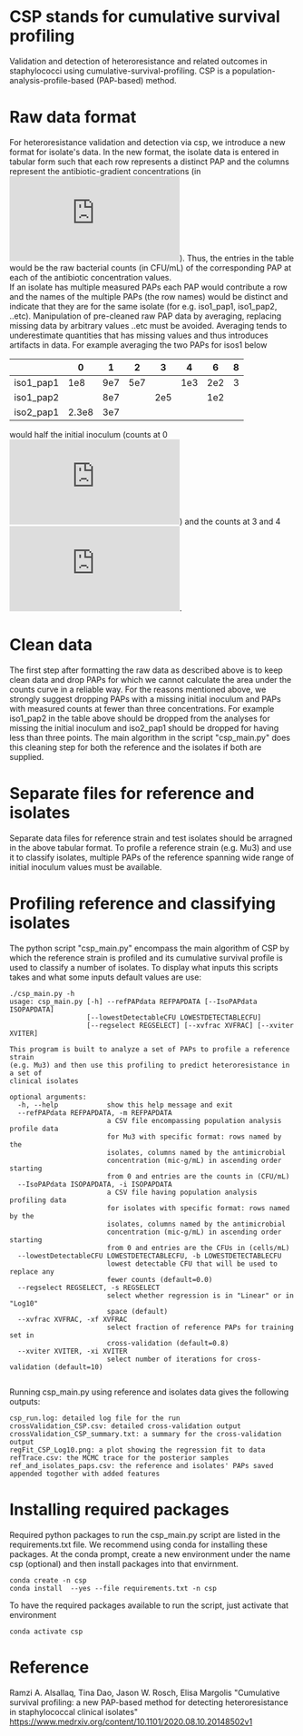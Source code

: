 # CSP stands for cumulative survival profiling
Validation and detection of heteroresistance and related outcomes in staphylococci using cumulative-survival-profiling. CSP is a population-analysis-profile-based (PAP-based) method.
# Raw data format
For heteroresistance validation and detection via csp, we introduce a new format for isolate's data. In the new format, the isolate data is entered in tabular form such that each row represents a distinct PAP and the columns represent the antibiotic-gradient concentrations (in ![equation](https://latex.codecogs.com/gif.latex?%5Cmu%20g/mL)). Thus, the entries in the table would be the raw bacterial counts (in CFU/mL) of the corresponding PAP at each of the antibiotic concentration values.    
If an isolate has multiple measured PAPs each PAP would contribute a row and the names of the multiple PAPs (the row names) would be distinct and indicate that they are for the same isolate (for e.g. iso1_pap1, iso1_pap2, ..etc).
Manipulation of pre-cleaned raw PAP data by averaging, replacing missing data by arbitrary values ..etc must be avoided. Averaging tends to underestimate quantities that has missing values and thus introduces artifacts in data. For example averaging the two PAPs for isos1 below

|          |0 |1  |2  |3  |4  |6|8|
|----------|--|---|---|---|---|---|-|
|iso1_pap1|1e8|9e7|5e7|   |1e3|2e2|3|
|iso1_pap2|   |8e7|   |2e5|   |1e2||5|
|iso2_pap1|2.3e8|3e7|   | |   | | | |

would half the initial inoculum (counts at 0 ![equation](https://latex.codecogs.com/gif.latex?%5Cmu%20g/mL)) and the counts at 3 and 4 ![equation](https://latex.codecogs.com/gif.latex?%5Cmu%20g/mL).
# Clean data
The first step after formatting the raw data as described above is to keep clean data and drop PAPs for which we cannot calculate the area under the counts curve in a reliable way. For the reasons mentioned above, we strongly suggest dropping PAPs with a missing initial inoculum and PAPs with measured counts at fewer than three concentrations. For example iso1_pap2 in the table above should be dropped from the analyses for missing the initial inoculum and iso2_pap1 should be dropped for having less than three points. The main algorithm in the script "csp_main.py" does this cleaning step for both the reference and the isolates if both are supplied.
# Separate files for reference and isolates
Separate data files for reference strain and test isolates should be arragned in the above tabular format. To profile a reference strain (e.g. Mu3) and use it to classify isolates, multiple PAPs of the reference spanning wide range of initial inoculum values must be available.
# Profiling reference and classifying isolates
The python script "csp_main.py" encompass the main algorithm of CSP by which the reference strain is profiled and its cumulative survival profile is used to classify a number of isolates. 
To display what inputs this scripts takes and what some inputs default values are use: 

``` 
./csp_main.py -h 
usage: csp_main.py [-h] --refPAPdata REFPAPDATA [--IsoPAPdata ISOPAPDATA]
                   [--lowestDetectableCFU LOWESTDETECTABLECFU]
                   [--regselect REGSELECT] [--xvfrac XVFRAC] [--xviter XVITER]

This program is built to analyze a set of PAPs to profile a reference strain
(e.g. Mu3) and then use this profiling to predict heteroresistance in a set of
clinical isolates

optional arguments:
  -h, --help            show this help message and exit
  --refPAPdata REFPAPDATA, -m REFPAPDATA
                        a CSV file encompassing population analysis profile data
                        for Mu3 with specific format: rows named by the
                        isolates, columns named by the antimicrobial
                        concentration (mic-g/mL) in ascending order starting
                        from 0 and entries are the counts in (CFU/mL)
  --IsoPAPdata ISOPAPDATA, -i ISOPAPDATA
                        a CSV file having population analysis profiling data
                        for isolates with specific format: rows named by the
                        isolates, columns named by the antimicrobial
                        concentration (mic-g/mL) in ascending order starting
                        from 0 and entries are the CFUs in (cells/mL)
  --lowestDetectableCFU LOWESTDETECTABLECFU, -b LOWESTDETECTABLECFU
                        lowest detectable CFU that will be used to replace any
                        fewer counts (default=0.0)
  --regselect REGSELECT, -s REGSELECT
                        select whether regression is in "Linear" or in "Log10"
                        space (default)
  --xvfrac XVFRAC, -xf XVFRAC
                        select fraction of reference PAPs for training set in
                        cross-validation (default=0.8)
  --xviter XVITER, -xi XVITER
                        select number of iterations for cross-validation (default=10)
                        
```
Running csp_main.py using reference and isolates data gives the following outputs:
```
csp_run.log: detailed log file for the run
crossValidation_CSP.csv: detailed cross-validation output
crossValidation_CSP_summary.txt: a summary for the cross-validation output
regFit_CSP_Log10.png: a plot showing the regression fit to data
refTrace.csv: the MCMC trace for the posterior samples 
ref_and_isolates_paps.csv: the reference and isolates' PAPs saved appended togother with added features
```
# Installing required packages 
Required python packages to run the csp_main.py script are listed in the requirements.txt file. We recommend using conda for installing these packages. At the conda prompt, create a new environment under the name csp (optional) and then install packages into that envirnment. 

```
conda create -n csp
conda install  --yes --file requirements.txt -n csp

```

To have the required packages available to run the script, just activate that environment

```
conda activate csp

```
# Reference
Ramzi A. Alsallaq, Tina Dao, Jason W. Rosch, Elisa Margolis "Cumulative survival profiling: a new PAP-based method for detecting heteroresistance in staphylococcal clinical isolates" https://www.medrxiv.org/content/10.1101/2020.08.10.20148502v1 
